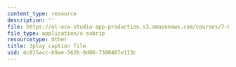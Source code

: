 ```yaml
---
content_type: resource
description: ''
file: https://ol-ocw-studio-app-production.s3.amazonaws.com/courses/7-05-general-biochemistry-spring-2020/4c815accb9ae562b8d067380487e113c_i6GlN02PDr8.vtt
file_type: application/x-subrip
resourcetype: Other
title: 3play caption file
uid: 4c815acc-b9ae-562b-8d06-7380487e113c
---
```

